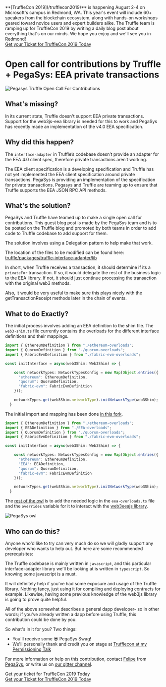 <div class="post-trufflecon-box mb-5">
  **[TruffleCon 2019](/trufflecon2019)** is happening August 2-4 on Microsoft's campus in Redmond, WA. This year's event will include 60+ speakers from the blockchain ecosystem, along with hands-on workshops geared toward novice users and expert builders alike. The Truffle team is ramping up for TruffleCon 2019 by writing a daily blog post about everything that's on our minds. We hope you enjoy and we'll see you in Redmond!

  <div class="text-center">
    <a class="btn btn-truffle mt-3" href="/trufflecon2019">Get your Ticket for TruffleCon 2019 Today</a>
  </div>
</div>

# Open call for contributions by Truffle + PegaSys: EEA private transactions
![Pegasys Truffle Open Call For Contributions](https://i.imgur.com/GLw8iok.jpg)


## What's missing?

In its current state, Truffle doesn't support EEA private transactions. Support for the web3js-eea library is needed for this to work and PegaSys has recently made an implementation of the v4.0 EEA specification.

## Why did this happen?

The `interface-adapter` in Truffle’s codebase doesn’t provide an adapter for the  EEA 4.0 client spec, therefore private transactions aren’t working.

The EEA client specification is a developing specification and  Truffle has not yet implemented the EEA client specification around private transactions.  PegaSys is providing an implementation of the specification for private transactions.  Pegasys and Truffle are teaming up to ensure that Truffle supports the EEA JSON RPC API methods.

## What's the solution?
PegaSys and Truffle have teamed up to make a single open call for contributions. This guest blog post is made by the PegaSys team and is to be posted on the Truffle blog and promoted by both teams in order to add code to Truffle codebase to add support for them.

The solution involves using a Delegation pattern to help make that work.

The location of the files to be modified can be found here:
[truffle/packages/truffle-interface-adapter/lib](https://github.com/trufflesuite/truffle/tree/develop/packages/truffle-interface-adapter/lib)

In short, when Truffle receives a transaction, it should determine if its a `privateFor` transaction. If so, it would delegate the rest of the business logic to the EEA library. If not, it should just continue processing the transaction with the original web3 methods.

Also, it would be very useful to make sure this plays nicely with the getTransactionReceipt methods later in the chain of events.

## What to do Exactly?

The initial process involves adding an EEA definition to the shim file. The `web3-shim.ts` file currently contains the overloads for the different interface definitions and their mappings.

``` typescript
import { EthereumDefinition } from "./ethereum-overloads";
import { QuorumDefinition } from "./quorum-overloads";
import { FabricEvmDefinition } from "./fabric-evm-overloads";

const initInterface = async(web3Shim: Web3Shim) => {

    const networkTypes: NetworkTypesConfig = new Map(Object.entries({
      "ethereum": EthereumDefinition,
      "quorum": QuorumDefinition,
      "fabric-evm": FabricEvmDefinition
    }));

    networkTypes.get(web3Shim.networkType).initNetworkType(web3Shim);
  }
```

The initial import and mapping has been done [in this fork](https://github.com/faraggi/truffle).

``` typescript
import { EthereumDefinition } from "./ethereum-overloads";
import { EEADefinition } from "./EEA-overloads";
import { QuorumDefinition } from "./quorum-overloads";
import { FabricEvmDefinition } from "./fabric-evm-overloads";

const initInterface = async(web3Shim: Web3Shim) => {

    const networkTypes: NetworkTypesConfig = new Map(Object.entries({
      "ethereum": EthereumDefinition,
      "EEA": EEADefinition,
      "quorum": QuorumDefinition,
      "fabric-evm": FabricEvmDefinition
    }));

    networkTypes.get(web3Shim.networkType).initNetworkType(web3Shim);
  }
```


The [rest of the owl](https://i.imgur.com/4fVoQoQ.png) is to add the needed logic in the `eea-overloads.ts` file and the `overrides` variable for it to interact with the [web3eeajs library](https://www.npmjs.com/package/web3-eea).

![PegaSys owl](https://i.imgur.com/4fVoQoQ.png)


## Who can do this?

Anyone who'd like to try can very much do so we will gladly support any developer who wants to help out.
But here are some recommended prerequisites:

The Truffle codebase is mainly written in `javascript`, and this particular interface-adapter library we'll be looking at is written in `typescript`.
So knowing some javascript is a must.

It will definitely help if you've had some exposure and usage of the Truffle library. Nothing fancy, just using it for compiling and deploying contracts for example.
Likewise, having some previous knowledge of the web3js library is going to prove quite helpful.

All of the above somewhat describes a general dapp developer- so in other words; if you've already written a dapp before using Truffle, this contribution could be done by you.

So what's in it for you?
Two things:
- You'll receive some 😎 PegaSys Swag!
- We'll personally thank and credit you on stage at [Trufflecon at my Permissioning  Talk](https://twitter.com/trufflesuite/status/1150929297647034374)


For more information or help on this contribution, contact [Felipe](mailto:felipe.faraggi@consensys.net) from [PegaSys](http://pegasys.tech),  or write us on [our gitter channel](https://gitter.im/PegaSysEng/pantheon).

<div class="post-trufflecon-box mt-5 text-center">
  Get your ticket for TruffleCon 2019 Today

  <div class="mt-3">
    <a class="btn btn-truffle" href="/trufflecon2019">Get your Ticket for TruffleCon 2019 Today</a>
  </div>
</div>
